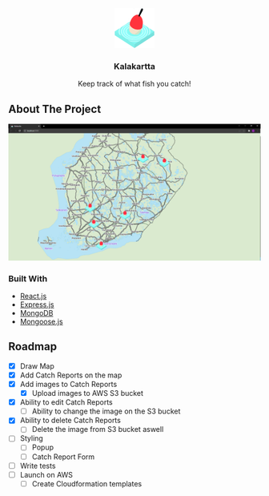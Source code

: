 
<!-- PROJECT LOGO -->
<div align="center">
   <img src="client/public/images/bobber.png/" alt="Logo" width="80" height="80">
   <h3 align="center">Kalakartta</h3>
   <p align="center">
      Keep track of what fish you catch!
   </p>
</div>

<!-- ABOUT THE PROJECT -->
## About The Project

<img src="client/public/images/Kalakartta.PNG/" alt="Website screenshot" style="max-width: 100%;">

### Built With

* [React.js](https://reactjs.org/)
* [Express.js](https://expressjs.com/)
* [MongoDB](https://www.mongodb.com/)
* [Mongoose.js](https://mongoosejs.com/)


<!-- ROADMAP -->
## Roadmap

- [x] Draw Map
- [x] Add Catch Reports on the map
- [x] Add images to Catch Reports
   - [x] Upload images to AWS S3 bucket
- [x] Ability to edit Catch Reports
   - [ ] Ability to change the image on the S3 bucket 
- [x] Ability to delete Catch Reports
   - [ ] Delete the image from S3 bucket aswell
- [ ] Styling
   - [ ] Popup
   - [ ] Catch Report Form
- [ ] Write tests
- [ ] Launch on AWS 
   - [ ] Create Cloudformation templates
